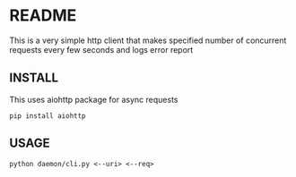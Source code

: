 # README

This is a very simple http client that makes specified number of
concurrent requests every few seconds and logs error report

## INSTALL

This uses aiohttp package for async requests

	pip install aiohttp


## USAGE

	python daemon/cli.py <--uri> <--req>
